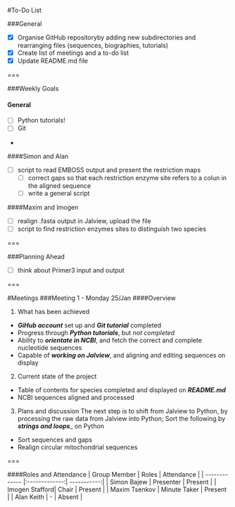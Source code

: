 #To-Do List

###General
- [x] Organise GitHub repositoryby adding new subdirectories and rearranging files (sequences, biographies, tutorials)
- [x] Create list of meetings and a to-do list
- [x] Update README.md file

===

###Weekly Goals
#### General
- [ ] Python tutorials!
- [ ] Git
- 
####Simon and Alan
- [ ] script to read EMBOSS output and present the restriction maps
  - [ ] correct gaps so that each restriction enzyme site refers to a colun in the aligned sequence
  - [ ] write a general script

####Maxim and Imogen
- [ ] realign .fasta output in Jalview, upload the file
- [ ] script to find restriction enzymes sites to distinguish two species

===

###Planning Ahead

- [ ] think about Primer3 input and output

===

#Meetings
###Meeting 1 - Monday 25/Jan
####Overview
1. What has been achieved
  - ___GiHub account___ set up and ___Git tutorial___ completed
  - Progress through ___Python tutorials___, but _not completed_
  - Ability to ___orientate in NCBI___, and fetch the correct and complete nucleotide sequences
  - Capable of ___working on Jalview___, and aligning and editing sequences on display
2. Current state of the project
  - Table of contents for species completed and displayed on ___README.md___
  - NCBI sequences aligned and processed
3. Plans and discussion
The next step is to shift from Jalview to Python, by processing the raw data from Jalview into Python;
Sort the following by ___strings and loops____ on Python
  - Sort sequences and gaps
  - Realign circular mitochondrial sequences

===

####Roles and Attendance
| Group Member   | Roles         | Attendance  |
| -------------  |:-------------:| -----------:|
| Simon Bajew    | Presenter     | Present     |
| Imogen Stafford| Chair         | Present     |
| Maxim Tsenkov  | Minute Taker  | Present     |
| Alan Keith     |       -       | Absent      |
